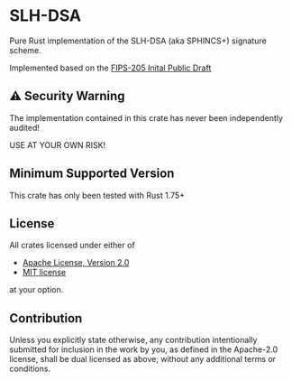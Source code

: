 # SLH-DSA

Pure Rust implementation of the SLH-DSA (aka SPHINCS+) signature scheme.

Implemented based on the [FIPS-205 Inital Public Draft](https://nvlpubs.nist.gov/nistpubs/FIPS/NIST.FIPS.205.ipd.pdf)

## ⚠️ Security Warning

The implementation contained in this crate has never been independently audited!

USE AT YOUR OWN RISK!

## Minimum Supported Version

This crate has only been tested with Rust 1.75+

## License

All crates licensed under either of

* [Apache License, Version 2.0](http://www.apache.org/licenses/LICENSE-2.0)
* [MIT license](http://opensource.org/licenses/MIT)

at your option.

## Contribution

Unless you explicitly state otherwise, any contribution intentionally submitted
for inclusion in the work by you, as defined in the Apache-2.0 license, shall be
dual licensed as above, without any additional terms or conditions.
